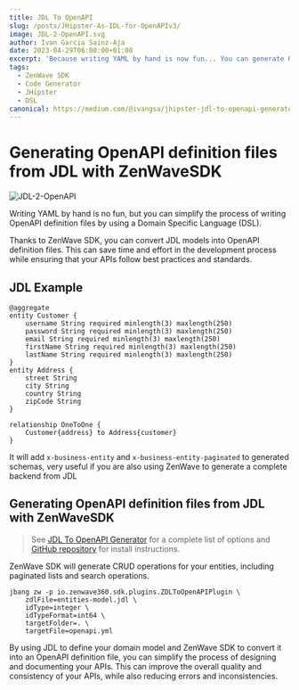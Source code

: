 ```yaml
---
title: JDL To OpenAPI
slug: /posts/JHipster-As-IDL-for-OpenAPIv3/
image: JDL-2-OpenAPI.svg
author: Ivan Garcia Sainz-Aja
date: 2023-04-29T06:00:00+01:00
excerpt: 'Because writing YAML by hand is now fun... You can generate OpenAPI v3 from  JHipster JDL models with ZenWave SDK.'
tags:
  - ZenWave SDK
  - Code Generator
  - JHipster
  - DSL
canonical: https://medium.com/@ivangsa/jhipster-jdl-to-openapi-generator-420393cbd40a
---
```


# Generating OpenAPI definition files from JDL with ZenWaveSDK

![JDL-2-OpenAPI](./JDL-2-OpenAPI.svg)

Writing YAML by hand is no fun, but you can simplify the process of writing OpenAPI definition files by using a Domain Specific Language (DSL).

Thanks to ZenWave SDK, you can convert JDL models into OpenAPI definition files. This can save time and effort in the development process while ensuring that your APIs follow best practices and standards.

## JDL Example

```zdl
@aggregate
entity Customer {
    username String required minlength(3) maxlength(250)
    password String required minlength(3) maxlength(250)
    email String required minlength(3) maxlength(250)
    firstName String required minlength(3) maxlength(250)
    lastName String required minlength(3) maxlength(250)
}
entity Address {
    street String
    city String
    country String
    zipCode String
}

relationship OneToOne {
    Customer{address} to Address{customer}
}
```

It will add `x-business-entity` and `x-business-entity-paginated` to generated schemas, very useful if you are also using ZenWave to generate a complete backend from JDL


## Generating OpenAPI definition files from JDL with ZenWaveSDK

> See [JDL To OpenAPI Generator](https://zenwave360.github.io/zenwave-sdk/plugins/jdl-to-openapi/) for a complete list of options and [GitHub repository](https://github.com/zenwave360/zenwave-sdk) for install instructions.

ZenWave SDK will generate CRUD operations for your entities, including paginated lists and search operations.

```shell
jbang zw -p io.zenwave360.sdk.plugins.ZDLToOpenAPIPlugin \
    zdlFile=entities-model.jdl \
    idType=integer \
    idTypeFormat=int64 \
    targetFolder=. \
    targetFile=openapi.yml
```

By using JDL to define your domain model and ZenWave SDK to convert it into an OpenAPI definition file, you can simplify the process of designing and documenting your APIs. This can improve the overall quality and consistency of your APIs, while also reducing errors and inconsistencies.

